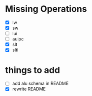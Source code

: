 # Missing Operations

- [x] lw
- [x] sw
- [ ] lui
- [ ] auipc
- [x] slt
- [x] slti

# things to add

- [ ] add alu schema in README
- [x] rewrite README